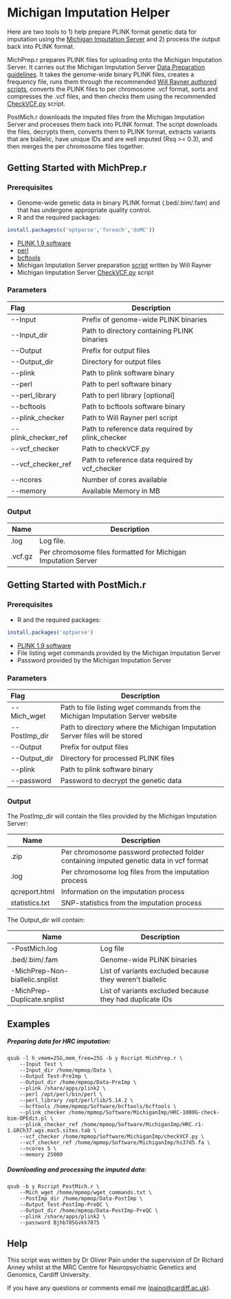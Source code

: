 # Michigan Imputation Helper

Here are two tools to 1) help prepare PLINK format genetic data for imputation using the [Michigan Imputation Server](https://imputationserver.sph.umich.edu) and 2) process the output back into PLINK format. 

MichPrep.r prepares PLINK files for uploading onto the Michigan Imputation Server. It carries out the Michigan Imputation Server [Data Preparation guidelines](https://imputationserver.readthedocs.io/en/latest/prepare-your-data/). It takes the genome-wide binary PLINK files, creates a frequency file, runs them through the recommended [Will Rayner authored scripts](http://www.well.ox.ac.uk/~wrayner/tools/), converts the PLINK files to per chromosome .vcf format, sorts and compresses the .vcf files, and then checks them using the recommended [CheckVCF.py](https://github.com/zhanxw/checkVCF) script.

PostMich.r downloads the imputed files from the Michigan Imputation Server and processes them back into PLINK format. The script downloads the files, decrypts them, converts them to PLINK format, extracts variants that are biallelic, have unique IDs and are well imputed (Rsq >= 0.3), and then merges the per chromosome files together.



## Getting Started with MichPrep.r

### Prerequisites

* Genome-wide genetic data in binary PLINK format (.bed/.bim/.fam) and that has undergone appropriate quality control.
* R and the required packages:

```R
install.packages(c('optparse','foreach','doMC'))
```

* [PLINK 1.9 software](https://www.cog-genomics.org/plink2)
* [perl](https://www.perl.org/get.html)
* [bcftools](https://samtools.github.io/bcftools/)
* Michigan Imputation Server preparation [script](http://www.well.ox.ac.uk/~wrayner/tools/) written by Will Rayner
* Michigan Imputation Server [CheckVCF.py](https://github.com/zhanxw/checkVCF) script

### Parameters

| Flag                | Description                                      |
| :------------------ | ------------------------------------------------ |
| --Input             | Prefix of genome-wide PLINK binaries             |
| --Input_dir         | Path to directory containing PLINK binaries      |
| --Output            | Prefix for output files                          |
| --Output_dir        | Directory for output files                       |
| --plink             | Path to plink software binary                    |
| --perl              | Path to perl software binary                     |
| --perl_library      | Path to perl library [optional]                  |
| --bcftools          | Path to bcftools software binary                 |
| --plink_checker     | Path to Will Rayner perl script                  |
| --plink_checker_ref | Path to reference data required by plink_checker |
| --vcf_checker       | Path to checkVCF.py                              |
| --vcf_checker_ref   | Path to reference data required by vcf_checker   |
| --ncores            | Number of cores available                        |
| --memory            | Available Memory in MB                           |

### Output

| Name    | Description                                                  |
| ------- | ------------------------------------------------------------ |
| .log    | Log file.                                                    |
| .vcf.gz | Per chromosome files formatted for Michigan Imputation Server |



## Getting Started with PostMich.r

### Prerequisites

- R and the required packages:

```r
install.packages('optparse')
```

- [PLINK 1.9 software](https://www.cog-genomics.org/plink2)
- File listing wget commands provided by the Michigan Imputation Server
- Password provided by the Michigan Imputation Server

### Parameters

| Flag          | Description                                                  |
| :------------ | ------------------------------------------------------------ |
| --Mich_wget   | Path to file listing wget commands from the Michigan Imputation Server website |
| --PostImp_dir | Path to directory where the Michigan Imputation Server files will be stored |
| --Output      | Prefix for output files                                      |
| --Output_dir  | Directory for processed PLINK files                          |
| --plink       | Path to plink software binary                                |
| --password    | Password to decrypt the genetic data                         |

### Output

The PostImp_dir will contain the files provided by the Michigan Imputation Server:

| Name           | Description                                                  |
| -------------- | ------------------------------------------------------------ |
| .zip           | Per chromosome password protected folder containing imputed genetic data in vcf format |
| .log           | Per chromosome log files from the imputation process         |
| qcreport.html  | Information on the imputation process                        |
| statistics.txt | SNP-statistics from the imputation process                   |

The Output_dir will contain:

| Name                            | Description                                              |
| ------------------------------- | -------------------------------------------------------- |
| -PostMich.log                   | Log file                                                 |
| .bed/.bim/.fam                  | Genome-wide PLINK binaries                               |
| -MichPrep-Non-biallelic.snplist | List of variants excluded because they weren't biallelic |
| -MichPrep-Duplicate.snplist     | List of variants excluded because they had duplicate IDs |




## Examples

##### Preparing data for HRC imputation:

```shell
qsub -l h_vmem=25G,mem_free=25G -b y Rscript MichPrep.r \
	--Input Test \
	--Input_dir /home/mpmop/Data \
	--Output Test-PreImp \
	--Output_dir /home/mpmop/Data-PreImp \
	--plink /share/apps/plink2 \
	--perl /opt/perl/bin/perl \
	--perl_library /opt/perl/lib/5.14.2 \
	--bcftools /home/mpmop/Software/bcftools/bcftools \
	--plink_checker /home/mpmop/Software/MichiganImp/HRC-1000G-check-bim-OPEdit.pl \
	--plink_checker_ref /home/mpmop/Software/MichiganImp/HRC.r1-1.GRCh37.wgs.mac5.sites.tab \
	--vcf_checker /home/mpmop/Software/MichiganImp/checkVCF.py \
	--vcf_checker_ref /home/mpmop/Software/MichiganImp/hs37d5.fa \
	--ncores 5 \
	--memory 25000
```

##### Downloading and processing the imputed data:

```shell
qsub -b y Rscript PostMich.r \
	--Mich_wget /home/mpmop/wget_commands.txt \
	--PostImp_dir /home/mpmop/Data-PostImp \
	--Output Test-PostImp-PreQC \
	--Output_dir /home/mpmop/Data-PostImp-PreQC \
	--plink /share/apps/plink2 \
	--password Bjhb785Gvkk7875
```



## Help

This script was written by Dr Oliver Pain under the supervision of Dr Richard Anney whilst at the MRC Centre for Neuropsychiatric Genetics and Genomics, Cardiff University.

If you have any questions or comments email me (paino@cardiff.ac.uk).







